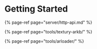 # Getting Started

{% page-ref page="server/http-api.md" %}

{% page-ref page="tools/textury-arkb/" %}

{% page-ref page="tools/arloader/" %}
